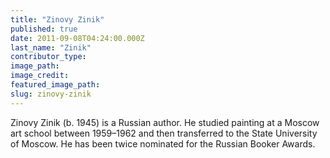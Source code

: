 ```yaml
---
title: "Zinovy Zinik"
published: true
date: 2011-09-08T04:24:00.000Z
last_name: "Zinik"
contributor_type:
image_path:
image_credit:
featured_image_path:
slug: zinovy-zinik
---
```


Zinovy Zinik (b. 1945) is a Russian author. He studied painting at a Moscow art school between 1959–1962 and then transferred to the State University of Moscow. He has been twice nominated for the Russian Booker Awards.


